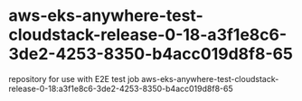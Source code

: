 # aws-eks-anywhere-test-cloudstack-release-0-18-a3f1e8c6-3de2-4253-8350-b4acc019d8f8-65
repository for use with E2E test job aws-eks-anywhere-test-cloudstack-release-0-18:a3f1e8c6-3de2-4253-8350-b4acc019d8f8-65
